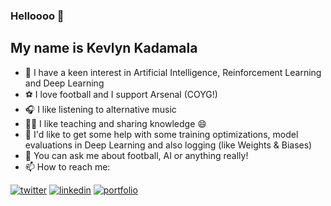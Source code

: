### Helloooo 👋

My name is Kevlyn Kadamala
-

- 🔭  I have a keen interest in Artificial Intelligence, Reinforcement Learning and Deep Learning
- ⚽️  I love football and I support Arsenal (COYG!)
- 🎧  I like listening to alternative music
- 👨‍🏫 I like teaching and sharing knowledge 😄
- 🤔  I'd like to get some help with some training optimizations, model evaluations in Deep Learning and also logging (like Weights & Biases)
- 💬  You can ask me about football, AI or anything really!
- 📫  How to reach me:

[1]: https://twitter.com/kad99kev
[2]: https://www.linkedin.com/in/kevlyn-kadamala/
[3]: https://kad99kev.github.io

 [![twitter](https://img.icons8.com/bubbles/50/000000/twitter.png)][1]
 [![linkedin](https://img.icons8.com/bubbles/50/000000/linkedin.png)][2]
 [![portfolio](https://img.icons8.com/bubbles/50/000000/link.png)][3]
